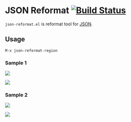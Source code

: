 JSON Reformat [![Build Status](https://travis-ci.org/gongo/json-reformat.png)](https://travis-ci.org/gongo/json-reformat)
=============

`json-reformat.el` is reformat tool for [JSON](http://en.wikipedia.org/wiki/JavaScript_Object_Notation).

Usage
----------

```
M-x json-reformat-region
```

### Sample 1

![](https://github.com/gongo/json-reformat/raw/master/images/json-reformat-1-before.png)

![](https://github.com/gongo/json-reformat/raw/master/images/json-reformat-1-after.png)

### Sample 2

![](https://github.com/gongo/json-reformat/raw/master/images/json-reformat-2-before.png)

![](https://github.com/gongo/json-reformat/raw/master/images/json-reformat-2-after.png)

